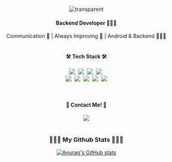 <div align=center>


![transparent](https://capsule-render.vercel.app/api?type=transparent&fontColor=2A6379&text=JeongIN's%20GitHub👋&height=150&fontSize=60&descAlignY=75&descAlign=60)


<!--
![transparent](https://capsule-render.vercel.app/api?type=transparent&fontColor=2A6379&text=Hi%20there&height=150&fontSize=60&desc=JeongIN's%20GitHub&descAlignY=75&descAlign=60)
-->

<!--
<h2 align='center'> 개발자 ooo입니다👋</h2>
<br/>
-->

<h4> Backend Developer 👩🏻‍💻 </h4>
Communication 💬 | Always Improving 🌟 | Android & Backend 👩🏻‍💻

<br>
<br>

<h4>🛠 Tech Stack 🛠</h4>
<p>
  <img src="https://img.shields.io/badge/Java-007396?style=flat-square&logo=Java&logoColor=white"/></a>&nbsp
  <img src="https://img.shields.io/badge/Python-3766AB?style=flat-square&logo=Python&logoColor=white"/></a>&nbsp
  <img src="https://img.shields.io/badge/Kotlin-0095D5?style=flat-square&logo=kotlin&logoColor=white"/></a>&nbsp
  <img src="https://img.shields.io/badge/C-A8B9CC?style=flat-square&logo=C&logoColor=white"/></a>&nbsp
  <br>
  <img src="https://img.shields.io/badge/SpringBoot-6DB33F?style=flat-square&logo=Spring&logoColor=white"/></a>&nbsp
  <img src="https://img.shields.io/badge/Android-3DDC84?style=flat-square&logo=android&logoColor=white"/></a>&nbsp
  <img src="https://img.shields.io/badge/Mysql-E6B91E?style=flat-square&logo=MySql&logoColor=white"/></a>&nbsp
  <img src="https://img.shields.io/badge/Docker-2496ED?style=flat-square&logo=Docker&logoColor=white"/></a>&nbsp 
  <img src="https://img.shields.io/badge/Swagger-6FCE45?style=flat-square&logo=swagger&logoColor=white"/>
</p>

<!--
![Top Langs](https://github-readme-stats.vercel.app/api/top-langs/?username=JeoungIN\&layout=compact)
-->

<!--
![Top Langs](https://github-readme-stats.vercel.app/api/top-langs/?username=JeongIN)
-->
<br>
<h4>  📧 Contact Me! 📧 </h4>
<img src="https://img.shields.io/badge/Instagram-E4405F?style=for-the-badge&logo=Instagram&logoColor=white">
<br>
<br>

<h3 align="center">👩🏻‍💻 My Github Stats 👩🏻‍💻</h3>

<p align="center">
  <a href="https://github.com/anuraghazra/github-readme-stats">
    <img src="https://github-readme-stats.vercel.app/api?username=hyeinisfree&hide_title=true&show_icons=true&include_all_commits=true&disable_animations=true&theme=vue" alt="Anurag's GitHub stats" />
  </a>
</p>

<!--
**JeoungIN/JeoungIN** is a ✨ _special_ ✨ repository because its `README.md` (this file) appears on your GitHub profile.

Here are some ideas to get you started:

- 🔭 I’m currently working on ...
- 🌱 I’m currently learning ...
- 👯 I’m looking to collaborate on ...
- 🤔 I’m looking for help with ...
- 💬 Ask me about ...
- 📫 How to reach me: ...
- 😄 Pronouns: ...
- ⚡ Fun fact: ...
-->
</div>
